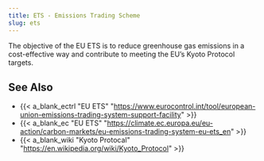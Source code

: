 ```yaml
---
title: ETS - Emissions Trading Scheme
slug: ets
---
```


The objective of the EU ETS is to reduce greenhouse gas emissions in a
cost-effective way and contribute to meeting the EU’s Kyoto Protocol targets.

## See Also

* {{< a_blank_ectrl "EU ETS" "https://www.eurocontrol.int/tool/european-union-emissions-trading-system-support-facility" >}}
* {{< a_blank_ec "EU ETS" "https://climate.ec.europa.eu/eu-action/carbon-markets/eu-emissions-trading-system-eu-ets_en" >}}
* {{< a_blank_wiki "Kyoto Protocal" "https://en.wikipedia.org/wiki/Kyoto_Protocol" >}}

